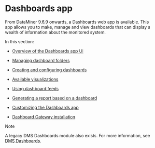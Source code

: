 # Dashboards app

From DataMiner 9.6.9 onwards, a Dashboards web app is available. This app allows you to make, manage and view dashboards that can display a wealth of information about the monitored system.

In this section:

- [Overview of the Dashboards app UI](Overview_of_the_Dashboards_app_UI.md)

- [Managing dashboard folders](Managing_dashboard_folders.md)

- [Creating and configuring dashboards](Creating_and_configuring_dashboards.md)

- [Available visualizations](Available_visualizations.md)

- [Using dashboard feeds](Using_dashboard_feeds.md)

- [Generating a report based on a dashboard](Generating_a_report_based_on_a_dashboard.md)

- [Customizing the Dashboards app](Customizing_the_Dashboards_app.md)

- [Dashboard Gateway installation](Dashboard_Gateway_installation.md)

> [!NOTE]
> A legacy DMS Dashboards module also exists. For more information, see [DMS Dashboards](../dashboards/dashboards.md#dms-dashboards).
>
